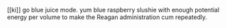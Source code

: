 [[ki]] go blue juice mode. yum blue raspberry slushie with enough potential energy per volume to make the Reagan administration cum repeatedly.